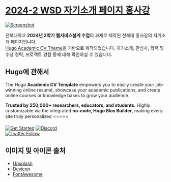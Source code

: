 # [2024-2 WSD 자기소개 페이지 홍사강](https://nua3196.github.io/)

[![Screenshot](https://github.com/user-attachments/assets/679b1b46-8da2-4240-9d74-7c7988fd2a53)](https://nua3196.github.io/ko/)

전북대학교 **2024년 2학기 웹서비스설계 수업**의 과제로 제작된 전북대 홍사강의 자기소개 페이지입니다.  
[Hugo Academic CV Theme](https://github.com/HugoBlox/theme-academic-cv)을 기반으로 제작되었습니다. 자기소개, 관심사, 학력 및 수상 경력, 프로젝트 경험 등에 대해 확인하실 수 있습니다.

## Hugo에 관해서

The Hugo **Academic CV Template** empowers you to easily create your job-winning online resumé, showcase your academic publications, and create online courses or knowledge bases to grow your audience.

️**Trusted by 250,000+ researchers, educators, and students.** Highly customizable via the integrated **no-code, Hugo Blox Builder**, making every site truly personalized ⭐⭐⭐⭐⭐

[![Get Started](https://img.shields.io/badge/-Get%20started-ff4655?style=for-the-badge)](https://hugoblox.com/templates/)
[![Discord](https://img.shields.io/discord/722225264733716590?style=for-the-badge)](https://discord.com/channels/722225264733716590/742892432458252370/742895548159492138)  
[![Twitter Follow](https://img.shields.io/twitter/follow/GetResearchDev?label=Follow%20on%20Twitter)](https://twitter.com/GetResearchDev)

## 이미지 및 아이콘 출처

- [Unsplash](https://unsplash.com)
- [Devicon](https://devicon.dev/)
- [FontAwesome](https://fontawesome.com/icons)

